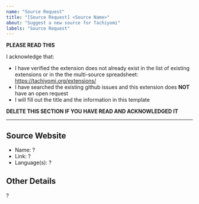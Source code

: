 ```yaml
---
name: "Source Request"
title: "[Source Request] <Source Name>"
about: "Suggest a new source for Tachiyomi"
labels: "Source Request"
---
```


**PLEASE READ THIS**

I acknowledge that:

- I have verified the extension does not already exist in the list of existing extensions or in the the multi-source spreadsheet: https://tachiyomi.org/extensions/ 
- I have searched the existing github issues and this extension does **NOT** have an open request
- I will fill out the title and the information in this template

**DELETE THIS SECTION IF YOU HAVE READ AND ACKNOWLEDGED IT**

---

## Source Website
- Name: ?
- Link: ?
- Language(s): ?

## Other Details
?
